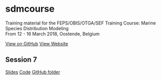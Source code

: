 # sdmcourse
Training material for the FEPS/OBIS/OTGA/SEF Training Course: Marine Species Distribution Modeling  
From 12 - 16 March 2018, Oostende, Belgium

[View on GitHub](https://github.com/iobis/sdmcourse/)
[View Website](https://iobis.github.io/sdmcourse/)

## Session 7

[Slides](/session7-GIS-R/s7-gis-R-slides.html)
[Code](/session7-GIS-R/s7-gis-R-slides.Rmd)
[GitHub folder](https://github.com/iobis/sdmcourse/tree/master/session7-GIS-R)

